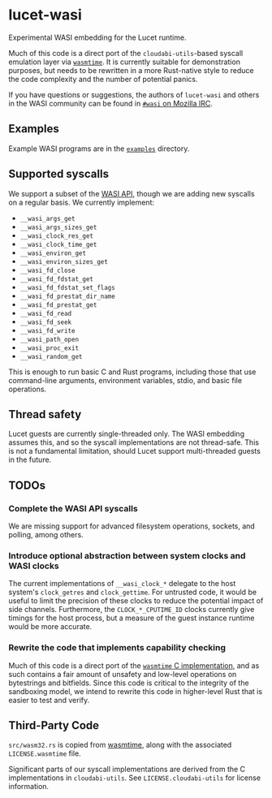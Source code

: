 # lucet-wasi

Experimental WASI embedding for the Lucet runtime.

Much of this code is a direct port of the `cloudabi-utils`-based syscall emulation layer via
[`wasmtime`](https://github.com/CraneStation/wasmtime/tree/master/wasmtime-wasi/sandboxed-system-primitives). It
is currently suitable for demonstration purposes, but needs to be rewritten in a more Rust-native
style to reduce the code complexity and the number of potential panics.

If you have questions or suggestions, the authors of `lucet-wasi` and others in the WASI community
can be found in [`#wasi` on Mozilla IRC](https://wiki.mozilla.org/IRC).

## Examples

Example WASI programs are in the [`examples`](examples) directory.

## Supported syscalls

We support a subset of the [WASI
API](https://github.com/CraneStation/wasmtime/blob/master/docs/WASI-api.md), though we are adding
new syscalls on a regular basis. We currently implement:

- `__wasi_args_get`
- `__wasi_args_sizes_get`
- `__wasi_clock_res_get`
- `__wasi_clock_time_get`
- `__wasi_environ_get`
- `__wasi_environ_sizes_get`
- `__wasi_fd_close`
- `__wasi_fd_fdstat_get`
- `__wasi_fd_fdstat_set_flags`
- `__wasi_fd_prestat_dir_name`
- `__wasi_fd_prestat_get`
- `__wasi_fd_read`
- `__wasi_fd_seek`
- `__wasi_fd_write`
- `__wasi_path_open`
- `__wasi_proc_exit`
- `__wasi_random_get`

This is enough to run basic C and Rust programs, including those that use command-line arguments,
environment variables, stdio, and basic file operations.

## Thread safety

Lucet guests are currently single-threaded only. The WASI embedding assumes this, and so the syscall
implementations are not thread-safe. This is not a fundamental limitation, should Lucet support
multi-threaded guests in the future.

## TODOs

### Complete the WASI API syscalls

We are missing support for advanced filesystem operations, sockets, and polling, among others.

### Introduce optional abstraction between system clocks and WASI clocks

The current implementations of `__wasi_clock_*` delegate to the host system's `clock_getres` and
`clock_gettime`. For untrusted code, it would be useful to limit the precision of these clocks to
reduce the potential impact of side channels. Furthermore, the `CLOCK_*_CPUTIME_ID` clocks currently
give timings for the host process, but a measure of the guest instance runtime would be more
accurate.

### Rewrite the code that implements capability checking

Much of this code is a direct port of the [`wasmtime` C
implementation](https://github.com/CraneStation/wasmtime/tree/master/wasmtime-wasi/sandboxed-system-primitives),
and as such contains a fair amount of unsafety and low-level operations on bytestrings and
bitfields. Since this code is critical to the integrity of the sandboxing model, we intend to
rewrite this code in higher-level Rust that is easier to test and verify.

## Third-Party Code

`src/wasm32.rs` is copied from
[wasmtime](https://github.com/CraneStation/wasmtime/blob/master/wasmtime-wasi/src/wasm32.rs), along
with the associated `LICENSE.wasmtime` file.

Significant parts of our syscall implementations are derived from the C implementations in
`cloudabi-utils`. See `LICENSE.cloudabi-utils` for license information.
